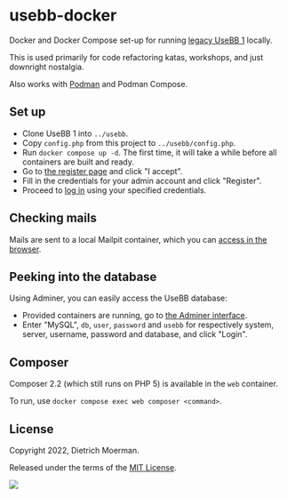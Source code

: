# usebb-docker

Docker and Docker Compose set-up for running [legacy UseBB 1](https://github.com/usebb/UseBB) locally.

This is used primarily for code refactoring katas, workshops, and just downright nostalgia.

Also works with [Podman](https://podman.io/) and Podman Compose.

## Set up

* Clone UseBB 1 into `../usebb`.
* Copy `config.php` from this project to `../usebb/config.php`.
* Run `docker compose up -d`. The first time, it will take a while before all containers are built and ready.
* Go to [the register page](http://0.0.0.0/panel.php?act=register) and click "I accept".
* Fill in the credentials for your admin account and click "Register".
* Proceed to [log in](http://0.0.0.0/panel.php?act=login) using your specified credentials.

## Checking mails

Mails are sent to a local Mailpit container, which you can [access in the browser](http://0.0.0.0:8025/).

## Peeking into the database

Using Adminer, you can easily access the UseBB database:

* Provided containers are running, go to [the Adminer interface](http://0.0.0.0:8080/).
* Enter "MySQL", `db`, `user`, `password` and `usebb` for respectively system, server, username, password and database, and click "Login".

## Composer

Composer 2.2 (which still runs on PHP 5) is available in the `web` container.

To run, use `docker compose exec web composer <command>`.

## License

Copyright 2022, Dietrich Moerman.

Released under the terms of the [MIT License](LICENSE).

![](https://raw.githubusercontent.com/usebb/UseBB/v1.0/templates/default/smilies/lol.gif)
